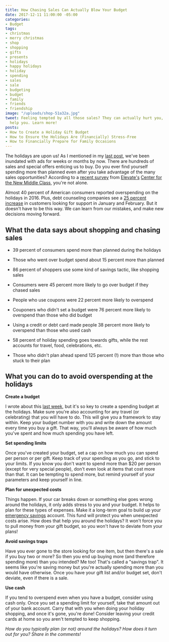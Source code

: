 ```yaml
---
title: How Chasing Sales Can Actually Blow Your Budget
date: 2017-12-11 11:00:00 -05:00
categories:
- Budget
tags:
- christmas
- merry christmas
- shop
- shopping
- gifts
- presents
- holidays
- happy holidays
- holiday
- spending
- sales
- sale
- budgeting
- budget
- family
- friends
- friendship
image: "/uploads/shop-51a32a.jpg"
tweet: Feeling tempted by all those sales? They can actually hurt you, rather than
  help you. Learn more!
posts:
- How to Create a Holiday Gift Budget
- How to Ensure the Holidays Are (Financially) Stress-Free
- How to Financially Prepare for Family Occasions
---
```


The holidays are upon us! As I mentioned in my [last post](https://www.maggiegermano.com/blog/how-to-create-a-holiday-gift-budget/), we've been inundated with ads for weeks or months by now. There are hundreds of sales and special offers enticing us to buy. Do you ever find yourself spending more than planned even after you take advantage of the many sales opportunities? According to a [recent survey](https://www.newmiddleclass.org/blog/2017/11/13/holiday-spending-traps-how-us-consumers-get-through-holidays/) from [Elevate's](https://www.elevate.com/home.html) [Center for the New Middle Class](https://www.newmiddleclass.org/blog/), you're not alone.

Almost 40 percent of American consumers reported overspending on the holidays in 2016. Plus, debt counseling companies see a [25 percent increase](http://abcnews.go.com/Business/story?id=88539) in customers looking for support in January and February. But it doesn't have to be this way. We can learn from our mistakes, and make new decisions moving forward.

## What the data says about shopping and chasing sales

* 39 percent of consumers spend more than planned during the holidays

* Those who went over budget spend about 15 percent more than planned

* 86 percent of shoppers use some kind of savings tactic, like shopping sales

* Consumers were 45 percent more likely to go over budget if they chased sales

* People who use coupons were 22 percent more likely to overspend

* Couponers who didn't set a budget were 76 percent more likely to overspend than those who did budget

* Using a credit or debt card made people 38 percent more likely to overspend than those who used cash

* 58 percent of holiday spending goes towards gifts, while the rest accounts for travel, food, celebrations, etc.

* Those who didn't plan ahead spend 125 percent (!) more than those who stuck to their plan

## What you can do to avoid overspending at the holidays

**Create a budget**

I wrote about this [last week](https://www.maggiegermano.com/blog/how-to-create-a-holiday-gift-budget/), but it's so key to create a spending budget at the holidays. Make sure you're also accounting for any travel (or celebrating) that you will have to do. This will give you a framework to stay within. Keep your budget number with you and write down the amount every time you buy a gift. That way, you'll always be aware of how much you've spent and how much spending you have left.

**Set spending limits**

Once you've created your budget, set a cap on how much you can spend per person or per gift. Keep track of your spending as you go, and stick to your limits. If you know you don't want to spend more than $20 per person (except for very special people), don't even look at items that cost more than that. It can be tempting to spend more, but remind yourself of your parameters and keep yourself in line.

**Plan for unexpected costs**

Things happen. If your car breaks down or something else goes wrong around the holidays, it only adds stress to you and your budget. It helps to plan for these types of expenses. Make it a long-term goal to build up your [emergency savings](https://www.maggiegermano.com/blog/you-need-an-emergency-fund) account. This fund will protect you when unexpected costs arise. How does that help you around the holidays? It won't force you to pull money from your gift budget, so you won't have to deviate from your plans!

**Avoid savings traps**

Have you ever gone to the store looking for one item, but then there's a sale if you buy two or more? So then you end up buying more (and therefore spending more) than you intended? Me too! That's called a "savings trap". It seems like you're saving money but you're actually spending more than you would have otherwise. Once you have your gift list and/or budget set, don't deviate, even if there is a sale.

**Use cash**

If you tend to overspend even when you have a budget, consider using cash only. Once you set a spending limit for yourself, take that amount out of your bank account. Carry that with you when doing your holiday shopping, and once it's gone, you're done!  Consider leaving your credit cards at home so you aren't tempted to keep shopping.

*How do you typically plan (or not) around the holidays? How does it turn out for you? Share in the comments!*
